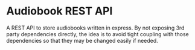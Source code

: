 # Audiobook REST API

A REST API to store audiobooks written in express. By not exposing 3rd party dependencies directly, the idea is to avoid tight coupling with those dependencies so that they may be changed easily if needed.
